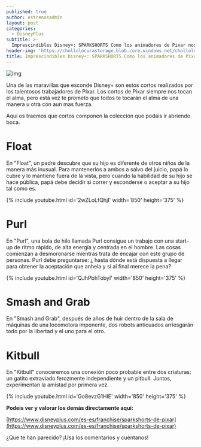 ```yaml
---
published: true
author: estrenosadmin
layout: post
categories:
  - DisneyPlus
subtitle: >-
  Imprescindibles Disney+: SPARKSHORTS Como los animadores de Pixar nos llegan al alma en escasos minutos
header-img: 'https://chollolocurastorage.blob.core.windows.net/chollolocura/NovedadesStreaming/Sparkshorts.webp'
title: Imprescindibles Disney+: SPARKSHORTS Como los animadores de Pixar nos llegan al alma en escasos minutos
---
```

![img](https://chollolocurastorage.blob.core.windows.net/chollolocura/NovedadesStreaming/Sparkshorts.webp)



Una de las maravillas que esconde Disney+ son estos cortos realizados por los talentosos trabajadores de Pixar. Los cortos de Pixar siempre nos tocan el alma, pero está vez te prometo que todos te tocarán el alma de una manera u otra con aun mas fuerza.

<!--break-->

Aquí os traemos que cortos componen la colección que podáis ir abriendo boca.

# Float

En "Float", un padre descubre que su hijo es diferente de otros niños de la manera más inusual. Para mantenerlos a ambos a salvo del juicio, papá lo cubre y lo mantiene fuera de la vista, pero cuando la habilidad de su hijo se hace pública, papá debe decidir si correr y esconderse o aceptar a su hijo tal como es. 

{% include youtube.html id='2wZLoLfQhjI' width='850' height='375' %}



# Purl

En "Purl", una bola de hilo llamada Purl consigue un trabajo con una start-up de ritmo rápido, de alta energía y centrada en el hombre. Las cosas comienzan a desmoronarse mientras trata de encajar con este grupo de personas. Purl debe preguntarse: ¿ hasta dónde está dispuesta a llegar para obtener la aceptación que anhela y si al final merece la pena?

{% include youtube.html id='QJhPbhTobyI' width='850' height='375' %}



# Smash and Grab

En "Smash and Grab", después de años de huir dentro de la sala de máquinas de una locomotora imponente, dos robots anticuados arriesgarán todo por la libertad y el uno para el otro.



# Kitbull

En "Kitbull" conoceremos una conexión poco probable entre dos criaturas: un gatito extraviado ferozmente independiente y un pitbull. Juntos, experimentan la amistad por primera vez. 

{% include youtube.html id='Go8evzG1HlE' width='850' height='375' %}



**Podeis ver y valorar los demás directamente aquí:**

[https://www.disneyplus.com/es-es/franchise/sparkshorts-de-pixar](https://www.disneyplus.com/es-es/franchise/sparkshorts-de-pixar)

¿Que te han parecido? ¡Usa los comentarios y cuéntanos!



